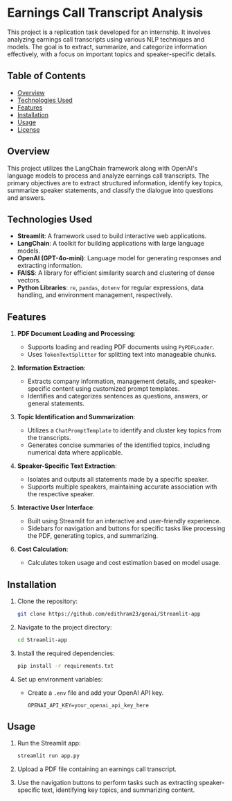 # Earnings Call Transcript Analysis

This project is a replication task developed for an internship. It involves analyzing earnings call transcripts using various NLP techniques and models. The goal is to extract, summarize, and categorize information effectively, with a focus on important topics and speaker-specific details.

## Table of Contents

- [Overview](#overview)
- [Technologies Used](#technologies-used)
- [Features](#features)
- [Installation](#installation)
- [Usage](#usage)
- [License](#license)

## Overview

This project utilizes the LangChain framework along with OpenAI's language models to process and analyze earnings call transcripts. The primary objectives are to extract structured information, identify key topics, summarize speaker statements, and classify the dialogue into questions and answers. 

## Technologies Used

- **Streamlit**: A framework used to build interactive web applications.
- **LangChain**: A toolkit for building applications with large language models.
- **OpenAI (GPT-4o-mini)**: Language model for generating responses and extracting information.
- **FAISS**: A library for efficient similarity search and clustering of dense vectors.
- **Python Libraries**: `re`, `pandas`, `dotenv` for regular expressions, data handling, and environment management, respectively.

## Features

1. **PDF Document Loading and Processing**:
   - Supports loading and reading PDF documents using `PyPDFLoader`.
   - Uses `TokenTextSplitter` for splitting text into manageable chunks.

2. **Information Extraction**:
   - Extracts company information, management details, and speaker-specific content using customized prompt templates.
   - Identifies and categorizes sentences as questions, answers, or general statements.

3. **Topic Identification and Summarization**:
   - Utilizes a `ChatPromptTemplate` to identify and cluster key topics from the transcripts.
   - Generates concise summaries of the identified topics, including numerical data where applicable.

4. **Speaker-Specific Text Extraction**:
   - Isolates and outputs all statements made by a specific speaker.
   - Supports multiple speakers, maintaining accurate association with the respective speaker.

5. **Interactive User Interface**:
   - Built using Streamlit for an interactive and user-friendly experience.
   - Sidebars for navigation and buttons for specific tasks like processing the PDF, generating topics, and summarizing.

6. **Cost Calculation**:
   - Calculates token usage and cost estimation based on model usage.

## Installation

1. Clone the repository:

   ```bash
   git clone https://github.com/edithram23/genai/Streamlit-app
   ```

2. Navigate to the project directory:

   ```bash
   cd Streamlit-app
   ```

3. Install the required dependencies:

   ```bash
   pip install -r requirements.txt
   ```

4. Set up environment variables:

   - Create a `.env` file and add your OpenAI API key.

     ```text
     OPENAI_API_KEY=your_openai_api_key_here
     ```

## Usage

1. Run the Streamlit app:

   ```bash
   streamlit run app.py
   ```

2. Upload a PDF file containing an earnings call transcript.

3. Use the navigation buttons to perform tasks such as extracting speaker-specific text, identifying key topics, and summarizing content.
